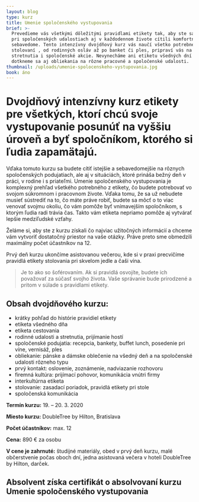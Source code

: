 ```yaml
---
layout: blog
type: kurz
title: Umenie spoločenského vystupovania
brief: >-
  Prevedieme vás všetkými dôležitými pravidlami etikety tak, aby ste sa v práci,
  pri spoločenských udalostiach aj v každodennom živote cítili komfortne a
  sebavedome. Tento intenzívny dvojdňový kurz vás naučí všetko potrebné o
  stolovaní , od rodinných osláv až po banket či ples, pripraví vás na pracovné
  stretnutia i spoločenské akcie. Nevynecháme ani etiketu všedných dní a
  dotkneme sa aj obliekania na rôzne pracovné a spoločenské udalosti.
thumbnail: /uploads/umenie-spolocenskeho-vystupovania.jpg
book: áno
---
```

# Dvojdňový intenzívny kurz etikety pre všetkých, ktorí chcú svoje vystupovanie posunúť na vyššiu úroveň a byť spoločníkom, ktorého si ľudia zapamätajú.

Vďaka tomuto kurzu sa budete cítiť istejšie a sebavedomejšie na rôznych spoločenských podujatiach, ale aj v situáciách, ktoré prináša bežný deň v práci, v rodine i s priateľmi. Umenie spoločenského vystupovania je komplexný prehľad všetkého potrebného z etikety, čo budete potrebovať vo svojom súkromnom i pracovnom živote. Vďaka tomu, že sa už nebudete musieť sústrediť na to, čo máte práve robiť, budete sa môcť o to viac venovať svojmu okoliu, čo vám pomôže byť vnímavejším spoločníkom, s ktorým ľudia radi trávia čas. Takto vám etiketa nepriamo pomôže aj vytvárať lepšie medziľudské vzťahy. 

Želáme si, aby ste z kurzu získali čo najviac užitočných informácií a chceme vám vytvoriť dostatočný priestor na vaše otázky. Práve preto sme obmedzili maximálny počet účastníkov na 12.

Prvý deň kurzu ukončíme asistovanou večerou, kde si v praxi precvičíme pravidlá etikety stolovania pri skvelom jedle a čaši vína.

> Je to ako so šoférovaním. Ak si pravidlá osvojíte, budete ich považovať za súčasť svojho života. Vaše správanie bude prirodzené a pritom v súlade s pravidlami etikety.

## Obsah dvojdňového kurzu:

* krátky pohľad do histórie pravidiel etikety
* etiketa všedného dňa
* etiketa cestovania
* rodinné udalosti a stretnutia, prijímanie hostí
* spoločenské podujatia: recepcia, bankety, buffet lunch, posedenie pri víne, vernisáž, ples
* obliekanie: pánske a dámske oblečenie na všedný deň a na spoločenské udalosti rôzneho typu
* prvý kontakt: oslovenie, zoznámenie, nadviazanie rozhovoru
* firemná kultúra: prijímací pohovor, komunikácia vnútri firmy
* interkultúrna etiketa
* stolovanie: zasadací poriadok, pravidlá etikety pri stole
* spoločenská komunikácia

**Termín kurzu:** 19. – 20. 3. 2020

**Miesto kurzu:** DoubleTree by Hilton, Bratislava

**Počet účastníkov:** max. 12

**Cena:** 890 € za osobu

**V cene je zahrnuté:** študijné materiály, obed v prvý deň kurzu, malé občerstvenie počas oboch dní, jedna asistovaná večera v hoteli DoubleTree by Hilton, darček.

## **Absolvent získa certifikát o absolvovaní kurzu Umenie spoločenského vystupovania**
